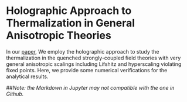 # Holographic Approach to Thermalization in General Anisotropic Theories
In our [paper](https://link.springer.com/article/10.1007/JHEP03(2021)164), We employ the holographic approach to study the thermalization in the quenched strongly-coupled field theories with very general anisotropic scalings including Lifshitz and hyperscaling violating fixed points. Here, we provide some numerical verifications for the analytical results.

##*Note: the Markdown in Jupyter may not compatible with the one in Github.*
